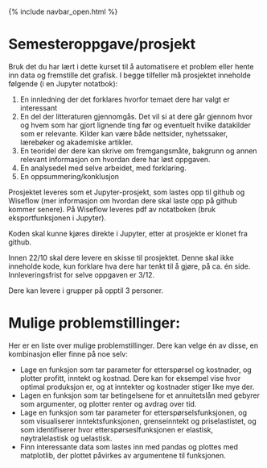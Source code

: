 {% include navbar_open.html %}
# Semesteroppgave/prosjekt

Bruk det du har lært i dette kurset til å automatisere et problem eller hente inn data og fremstille det grafisk. I begge tilfeller må prosjektet inneholde følgende (i en Jupyter notatbok):

1. En innledning der det forklares hvorfor temaet dere har valgt er interessant
2. En del der litteraturen gjennomgås. Det vil si at dere går gjennom hvor og hvem som har gjort lignende ting før og eventuelt hvilke datakilder som er relevante. Kilder kan være både nettsider, nyhetssaker, lærebøker og akademiske artikler.
3. En teoridel der dere kan skrive om fremgangsmåte, bakgrunn og annen relevant informasjon om hvordan dere har løst oppgaven.
4. En analysedel med selve arbeidet, med forklaring.
5. En oppsummering/konklusjon


Prosjektet leveres som et Jupyter-prosjekt, som lastes opp til github og Wiseflow (mer informasjon om hvordan dere skal laste opp på github kommer senere). 
På Wiseflow leveres pdf av notatboken (bruk eksportfunksjonen i Jupyter).

Koden skal kunne kjøres direkte i Jupyter, etter at prosjekte er klonet fra github.

Innen 22/10 skal dere levere en skisse til prosjektet. Denne skal ikke inneholde kode, kun forklare hva dere har tenkt til å gjøre, på ca. én side. 
Innleveringsfrist for selve oppgaven er 3/12. 

Dere kan levere i grupper på opptil 3 personer.

# Mulige problemstillinger:

Her er en liste over mulige problemstillinger. Dere kan velge én av disse, en kombinasjon eller finne på noe selv:

* Lage en funksjon som tar parameter for etterspørsel og kostnader, og plotter profitt, inntekt og kostnad. Dere kan for eksempel vise hvor optimal produksjon er, og at inntekter og kostnader stiger like mye der. 
* Lagen en funksjon som tar betingelsene for et annuitetslån med gebyrer som argumenter, og plotter renter og avdrag over tid.
* Lage en funksjon som tar parameter for etterspørselsfunksjonen, og som visualiserer inntektsfunksjonen, grenseinntekt og priselastistet, og som identifiserer hvor etterspørseslfunksjonen er elastisk, nøytralelastisk og uelastisk. 
* Finn interessante data som lastes inn med pandas og plottes med matplotlib, der plottet påvirkes av argumentene til funksjonen. 


